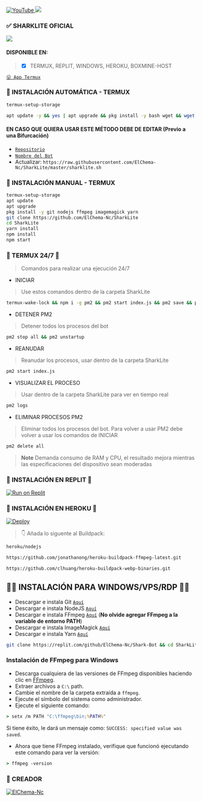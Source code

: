 <a href="https://www.youtube.com/@gatadios">
<img src="https://img.shields.io/badge/YouTube-FF0000?style=for-the-badge&logo=youtube&logoColor=white" alt="YouTube">
</a>
<a href="https://instagram.com/1alvarez_jose8">
<img src="https://img.shields.io/badge/Instagram-E4405F?style=for-the-badge&logo=instagram&logoColor=white">
</a>
</div>

### ✅ SHARKLITE OFICIAL

<a href="http://wa.me/50585826826?text=.menu" target="blank"><img src="https://img.shields.io/badge/1️⃣_𝙎𝙝𝙖𝙧𝙠𝙇𝙞𝙩𝙚-25D366?style=for-the-badge&logo=whatsapp&logoColor=white" />
</a>
  
#### DISPONIBLE EN:
> - [x] TERMUX, REPLIT, WINDOWS, HEROKU, BOXMINE-HOST


[`😛 App Termux`](https://f-droid.org/es/packages/com.termux/)
### 🤨 INSTALACIÓN AUTOMÁTICA - TERMUX

```bash
termux-setup-storage
```
```bash
apt update -y && yes | apt upgrade && pkg install -y bash wget && wget -O - https://raw.githubusercontent.com/ElChema-Nc/SharkLite/master/sharklite.sh | bash
```
#### EN CASO QUE QUIERA USAR ESTE MÉTODO DEBE DE EDITAR (Previo a una Bifurcación)
- [`Repositorio`](https://github.com/ElChema-Nc/SharkLite/blob/26d815118042760456a4cb2408654ad5d296e146/sharklite.sh#LL153C54-L153C54)
- [`Nombre del Bot`](https://github.com/ElChema-Nc/SharkLite/blob/26d815118042760456a4cb2408654ad5d296e146/sharklite.sh#L157)
- Actualizar: `https://raw.githubusercontent.com/ElChema-Nc/SharkLite/master/sharklite.sh`
### 👻 INSTALACIÓN MANUAL - TERMUX
```bash
termux-setup-storage
apt update
apt upgrade
pkg install -y git nodejs ffmpeg imagemagick yarn
git clone https://github.com/ElChema-Nc/SharkLite
cd SharkLite
yarn install
npm install
npm start
```

### 🍁 TERMUX 24/7 🍁 
> Comandos para realizar una ejecución 24/7
- INICIAR
> Use estos comandos dentro de la carpeta SharkLite
```bash
termux-wake-lock && npm i -g pm2 && pm2 start index.js && pm2 save && pm2 logs 
```
- DETENER PM2
> Detener todos los procesos del bot
```bash
pm2 stop all && pm2 unstartup
```
- REANUDAR 
> Reanudar los procesos, usar dentro de la carpeta SharkLite
```bash
pm2 start index.js 
```
- VISUALIZAR EL PROCESO
> Usar dentro de la carpeta SharkLite para ver en tiempo real
```bash
pm2 logs 
```
- ELIMINAR PROCESOS PM2
> Eliminar todos los procesos del bot. Para volver a usar PM2 debe volver a usar los comandos de INICIAR
```bash
pm2 delete all
```
> **Note** Demanda consumo de RAM y CPU, el resultado mejora mientras las especificaciones del dispositivo sean moderadas

### 🗿 INSTALACIÓN EN REPLIT 🗿
<a target="_blank" href="https://replit.com/github/ElChema-Nc/Shark-Bot"><img alt="Run on Replit" src="https://binbashbanana.github.io/deploy-buttons/buttons/remade/replit.svg"></a>

### 🤨 INSTALACIÓN EN HEROKU 🤨
[![Deploy](https://www.herokucdn.com/deploy/button.svg)](https://heroku.com/deploy?template=https://replit.com/github/ElChema-Nc/Shark-Bot-Heroku) 
> 👇 Añada lo siguente al Buildpack: 
```bash
heroku/nodejs
```
```bash
https://github.com/jonathanong/heroku-buildpack-ffmpeg-latest.git
```
```bash
https://github.com/clhuang/heroku-buildpack-webp-binaries.git
```
## 😵‍💫 INSTALACIÓN PARA WINDOWS/VPS/RDP 😵‍💫

* Descargar e instala Git [`Aquí`](https://git-scm.com/downloads)
* Descargar e instala NodeJS [`Aquí`](https://nodejs.org/en/download)
* Descargar e instala FFmpeg [`Aquí`](https://ffmpeg.org/download.html) (**No olvide agregar FFmpeg a la variable de entorno PATH**)
* Descargar e instala ImageMagick [`Aquí`](https://imagemagick.org/script/download.php)
* Descargar e instala Yarn [`Aquí`](https://classic.yarnpkg.com/en/docs/install#windows-stable)
```bash
git clone https://replit.com/github/ElChema-Nc/Shark-Bot && cd SharkLite && yarn install && npm install && npm update && node .
```
### Instalación de FFmpeg para Windows 
* Descarga cualquiera de las versiones de FFmpeg disponibles haciendo clic en [FFmpeg](https://www.gyan.dev/ffmpeg/builds/).
* Extraer archivos a `C:\` path.
* Cambie el nombre de la carpeta extraída a `ffmpeg`.
* Ejecute el símbolo del sistema como administrador.
* Ejecute el siguiente comando:
```cmd
> setx /m PATH "C:\ffmpeg\bin;%PATH%"
```
Si tiene éxito, le dará un mensaje como: `SUCCESS: specified value was saved`.
* Ahora que tiene FFmpeg instalado, verifique que funcionó ejecutando este comando para ver la versión:
```cmd
> ffmpeg -version
```
### 👑 CREADOR
[![ElChema-Nc](https://github.com/ElChema-Nc.png?size=300)](https://github.com/ElChema-Nc) 
